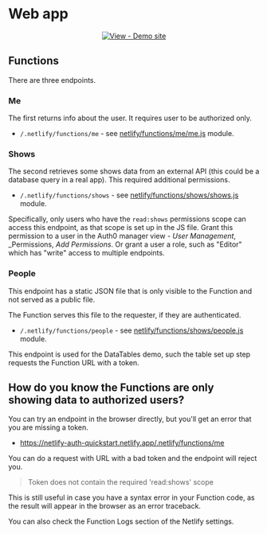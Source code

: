 # Web app

<div align="center">

[![View - Demo site](https://img.shields.io/badge/View-Demo_site-2ea44f?style=for-the-badge)](https://netlify-auth-quickstart.netlify.app/)

</div>


## Functions

There are three endpoints.

### Me

The first returns info about the user. It requires user to be authorized only.

- `/.netlify/functions/me` - see [netlify/functions/me/me.js](/netlify/functions/me/me.js) module.

### Shows

The second retrieves some shows data from an external API (this could be a database query in a real app). This required additional permissions.

- `/.netlify/functions/shows` - see [netlify/functions/shows/shows.js](/netlify/functions/shows/shows.js) module.

Specifically, only users who have the `read:shows` permissions scope can access this endpoint, as that scope is set up in the JS file. Grant this permission to a user in the Auth0 manager view - _User Management_, _Permissions, _Add Permissions_. Or grant a user a role, such as "Editor" which has "write" access to multiple endpoints.

### People

This endpoint has a static JSON file that is only visible to the Function and not served as a public file.

The Function serves this file to the requester, if they are authenticated.

- `/.netlify/functions/people` - see [netlify/functions/shows/people.js](/netlify/functions/shows/people.js) module.

This endpoint is used for the DataTables demo, such the table set up step requests the Function URL with a token.


## How do you know the Functions are only showing data to authorized users?

You can try an endpoint in the browser directly, but you'll get an error that you are missing a token.

- https://netlify-auth-quickstart.netlify.app/.netlify/functions/me

You can do a request with URL with a bad token and the endpoint will reject you.

> Token does not contain the required 'read:shows' scope

This is still useful in case you have a syntax error in your Function code, as the result will appear in the browser as an error traceback.

You can also check the Function Logs section of the Netlify settings.
